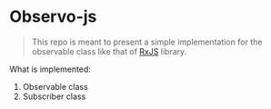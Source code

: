 # **Observo-js**

> This repo is meant to present a simple implementation for the observable class like that of [RxJS](https://rxjs.dev/) library.

What is implemented:

1. Observable class
2. Subscriber class
